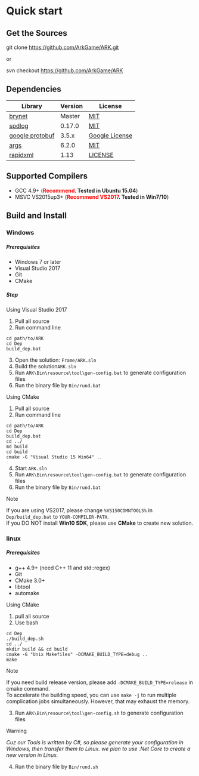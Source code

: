 # Quick start

## Get the Sources

git clone https://github.com/ArkGame/ARK.git

or

svn checkout https://github.com/ArkGame/ARK

## Dependencies

| Library | Version | License |
| - | - | - |
| [brynet](https://github.com/IronsDu/brynet) | Master | [MIT](https://github.com/IronsDu/brynet/blob/master/LICENSE) |
| [spdlog](https://github.com/gabime/spdlog)  | 0.17.0 | [MIT](https://github.com/gabime/spdlog/blob/v1.x/LICENSE) |
| [google protobuf](https://github.com/google/protobuf) | 3.5.x | [Google License](https://github.com/protocolbuffers/protobuf/blob/master/LICENSE) |
| [args](https://github.com/Taywee/args) | 6.2.0 | [MIT](https://github.com/Taywee/args/blob/master/LICENSE) |
| [rapidxml](http://rapidxml.sourceforge.net) | 1.13 | [LICENSE](http://rapidxml.sourceforge.net/license.txt) |

## Supported Compilers

- GCC 4.9+ (**<font color=red>Recommend</font>. Tested in Ubuntu 15.04**)
- MSVC VS2015up3+ (**<font color=red>Recommend VS2017</font>. Tested in Win7/10**)

## Build and Install

### Windows

##### Prerequisites

- Windows 7 or later
- Visual Studio 2017
- Git
- CMake

##### Step

Using Visual Studio 2017

1. Pull all source
2. Run command line 

```batch
cd path/to/ARK
cd Dep
build_dep.bat
```

3. Open the solution: `Frame/ARK.sln`
4. Build the solution`ARK.sln`
5. Run `ARK\Bin\resource\tool\gen-config.bat` to generate configuration files
6. Run the binary file by `Bin/rund.bat`

Using CMake

1. Pull all source
2. Run command line

```batch
cd path/to/ARK
cd Dep
build_dep.bat
cd ../
md build
cd build
cmake -G "Visual Studio 15 Win64" ..
```

4. Start `ARK.sln`
5. Run `ARK\Bin\resource\tool\gen-config.bat` to generate configuration files
6. Run the binary file by `Bin/rund.bat`

> [!NOTE]
> If you are using VS2017, please change `%VS150COMNTOOLS%` in `Dep/build_dep.bat` to `YOUR-COMPILER-PATH`.</br>
If you DO NOT install **Win10 SDK**, please use **CMake** to create new solution.

### linux

##### Prerequisites

- g++ 4.9+ (need C++ 11 and std::regex)
- Git
- CMake 3.0+
- libtool
- automake

Using CMake

1. pull all source
2. Use bash

```shell
cd Dep
./build_dep.sh
cd ../
mkdir build && cd build
cmake -G "Unix Makefiles" -DCMAKE_BUILD_TYPE=debug ..
make
```

> [!NOTE]
> If you need build release version, please add `-DCMAKE_BUILD_TYPE=release` in cmake command.</br>
To accelerate the building speed, you can use `make -j` to run multiple complication jobs simultaneously. However, that may exhaust the memory.

3. Run `ARK\Bin\resource\tool\gen-config.sh` to generate configuration files

> [!WARNING] 
> *Cuz our Tools is written by C#, so please generate your configuration in Windows, then transfer them to Linux. we plan to use .Net Core to create a new version in Linux.*

4. Run the binary file by `Bin/rund.sh`